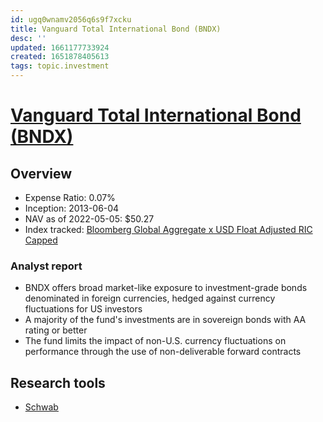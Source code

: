 ```yaml
---
id: ugq0wnamv2056q6s9f7xcku
title: Vanguard Total International Bond (BNDX)
desc: ''
updated: 1661177733924
created: 1651878405613
tags: topic.investment
---
```

# [Vanguard Total International Bond (BNDX)](https://etfdb.com/etf/BNDX/#etf-ticker-profile)

## Overview

- Expense Ratio: 0.07%
- Inception: 2013-06-04
- NAV as of 2022-05-05: $50.27
- Index tracked: [Bloomberg Global Aggregate x USD Float Adjusted RIC Capped](https://etfdb.com/index/bloomberg-global-aggregate-x-usd-float-adjusted-ric-capped/)

### Analyst report

- BNDX offers broad market-like exposure to investment-grade bonds denominated in foreign currencies, hedged against currency fluctuations for US investors
- A majority of the fund's investments are in sovereign bonds with AA rating or better
- The fund limits the impact of non-U.S. currency fluctuations on performance through the use of non-deliverable forward contracts

## Research tools

- [Schwab](https://www.schwab.com/research/etfs/quotes/summary/bndx)
